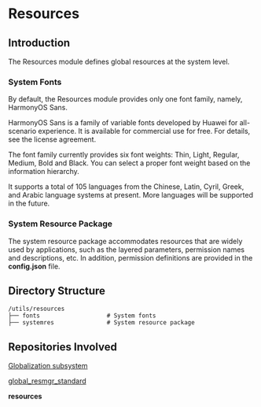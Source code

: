 # Resources

## Introduction

The Resources module defines global resources at the system level.

### System Fonts

By default, the Resources module provides only one font family, namely, HarmonyOS Sans.

HarmonyOS Sans is a family of variable fonts developed by Huawei for all-scenario experience. It is available for commercial use for free. For details, see the license agreement.

The font family currently provides six font weights: Thin, Light, Regular, Medium, Bold and Black. You can select a proper font weight based on the information hierarchy.

It supports a total of 105 languages from the Chinese, Latin, Cyril, Greek, and Arabic language systems at present. More languages will be supported in the future.

### System Resource Package

The system resource package accommodates resources that are widely used by applications, such as the layered parameters, permission names and descriptions, etc. In addition, permission definitions are provided in the **config.json** file.

## Directory Structure

```
/utils/resources
├── fonts                   # System fonts
├── systemres               # System resource package
```

## Repositories Involved

[Globalization subsystem](https://gitee.com/openharmony/docs/blob/master/en/readme/globalization.md)

[global\_resmgr\_standard](https://gitee.com/openharmony/global_resmgr_standard/blob/master/README.md)

**resources**

